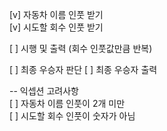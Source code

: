 [v] 자동차 이름 인풋 받기\
[v] 시도할 회수 인풋 받기

[ ] 시행 및 출력 (회수 인풋값만큼 반복)

[ ] 최종 우승자 판단
[ ] 최종 우승자 출력

-- 익셉션 고려사항\
[ ] 자동차 이름 인풋이 2개 미만\
[ ] 시도할 회수 인풋이 숫자가 아님
